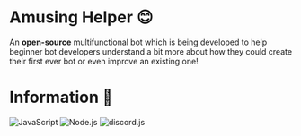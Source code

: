 # Amusing Helper 😊

An **open-source** multifunctional bot which is being developed to help beginner bot developers understand a bit more about how they could create their first ever bot or even improve an existing one!

# Information 📖

<img src="https://img.shields.io/badge/Code-JavaScript-yellow" alt="JavaScript"> <img src="https://img.shields.io/badge/Runtime-Node.js-orange" alt="Node.js"> <img src="https://img.shields.io/badge/Library-discord.js-blue" alt="discord.js">
